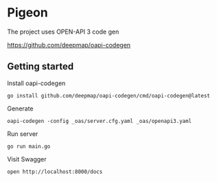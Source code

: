 # Pigeon

The project uses OPEN-API 3 code gen 

https://github.com/deepmap/oapi-codegen

## Getting started

Install oapi-codegen
```shell
go install github.com/deepmap/oapi-codegen/cmd/oapi-codegen@latest
```

Generate
```shell
oapi-codegen -config _oas/server.cfg.yaml _oas/openapi3.yaml
```

Run server
```shell
go run main.go
```

Visit Swagger
```shell
open http://localhost:8000/docs
```

